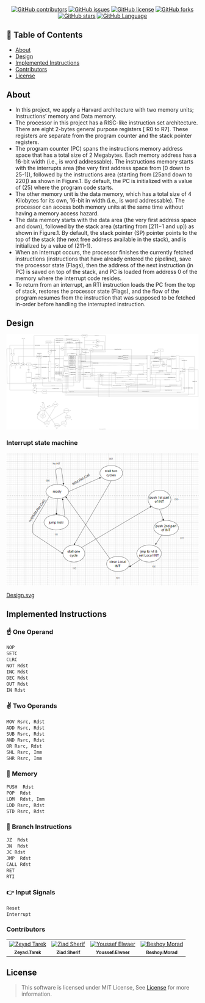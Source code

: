 <div align="center">

[![GitHub contributors](https://img.shields.io/github/contributors/ZeyadTarekk/RISC-Pipelined-Processor)](https://github.com/ZeyadTarekk/RISC-Pipelined-Processor/contributors)
[![GitHub issues](https://img.shields.io/github/issues/ZeyadTarekk/RISC-Pipelined-Processor)](https://github.com/ZeyadTarekk/RISC-Pipelined-Processor/issues)
[![GitHub license](https://img.shields.io/github/license/ZeyadTarekk/RISC-Pipelined-Processor)](https://github.com/ZeyadTarekk/RISC-Pipelined-Processor/blob/master/LICENSE)
[![GitHub forks](https://img.shields.io/github/forks/ZeyadTarekk/RISC-Pipelined-Processor)](https://github.com/ZeyadTarekk/RISC-Pipelined-Processor/network)
[![GitHub stars](https://img.shields.io/github/stars/ZeyadTarekk/RISC-Pipelined-Processor)](https://github.com/ZeyadTarekk/RISC-Pipelined-Processor/stargazers)
[![GitHub Language](https://img.shields.io/github/languages/top/ZeyadTarekk/RISC-Pipelined-Processor)](https://img.shields.io/github/languages/count/ZeyadTarekk/RISC-Pipelined-Processor)

</div>

## 📝 Table of Contents

- [About](#about)
- [Design](#design)
- [Implemented Instructions](#implemented-instructions)
- [Contributors](#contributors)
- [License](#license)

## About <a name = "about"></a>


- In this project, we apply a Harvard architecture with two memory units; Instructions’ memory and Data memory.
- The processor in this project has a RISC-like instruction set architecture. There are eight 2-bytes general purpose registers [ R0 to R7]. These registers are separate from the program counter and the stack pointer registers.
- The program counter (PC) spans the instructions memory address space that has a total size of 2 Megabytes. Each memory address has a 16-bit width (i.e., is word addressable). The instructions memory starts with the interrupts area (the very first address space from [0 down to 25-1]), followed by the instructions area (starting from [25and down to 220]) as shown in Figure.1. By default, the PC is initialized with a value of (25) where the program code starts.
- The other memory unit is the data memory, which has a total size of 4 Kilobytes for its own, 16-bit in width (i.e., is word addressable). The processor can access both memory units at the same time without having a memory access hazard.
- The data memory starts with the data area (the very first address space and down), followed by the stack area (starting from [211−1 and up]) as shown in Figure.1. By default, the stack pointer (SP) pointer points to the top of the stack (the next free address available in the stack), and is initialized by a value of (211-1).
- When an interrupt occurs, the processor finishes the currently fetched instructions (instructions that have already entered the pipeline), save the processor state (Flags), then the address of the next instruction (in PC) is saved on top of the stack, and PC is loaded from address 0 of the memory where the interrupt code resides.
- To return from an interrupt, an RTI instruction loads the PC from the top of stack, restores the processor state (Flags), and the flow of the program resumes from the instruction that was supposed to be fetched in-order before handling the interrupted instruction.

## Design <a name = "design"></a>

<div align="center">
   <img src="Assets/design.svg">
</div>

### Interrupt state machine

<div align="center">
   <img src="Assets/int.png">
</div>

[Design.svg](https://github.com/ZeyadTarekk/RISC-Pipelined-Processor/blob/main/Assets/design.svg)


## Implemented Instructions <a name = "implemented-instructions"></a>
### ☝️ One Operand
```
NOP
SETC
CLRC
NOT Rdst
INC Rdst
DEC Rdst
OUT Rdst
IN Rdst
```
### ✌️ Two Operands
```
MOV Rsrc, Rdst
ADD Rsrc, Rdst
SUB Rsrc, Rdst
AND Rsrc, Rdst
OR Rsrc, Rdst
SHL Rsrc, Imm
SHR Rsrc, Imm
```

### 💾 Memory
```
PUSH  Rdst
POP  Rdst
LDM  Rdst, Imm
LDD Rsrc, Rdst
STD Rsrc, Rdst
```

### 🦘 Branch Instructions
```
JZ  Rdst
JN  Rdst
JC Rdst
JMP  Rdst
CALL Rdst
RET
RTI
```
### 👉 Input Signals
```
Reset
Interrupt
```



### Contributors <a name = "Contributors"></a>

<table>
  <tr>
    <td align="center">
    <a href="https://github.com/ZeyadTarekk" target="_black">
    <img src="https://avatars.githubusercontent.com/u/76125650?v=4" width="150px;" alt="Zeyad Tarek"/>
    <br />
    <sub><b>Zeyad Tarek</b></sub></a>
    </td>
    <td align="center">
    <a href="https://github.com/ZiadSheriif" target="_black">
    <img src="https://avatars.githubusercontent.com/u/78238570?v=4" width="150px;" alt="Ziad Sherif"/>
    <br />
    <sub><b>Ziad Sherif</b></sub></a>
    </td>
    <td align="center">
    <a href="https://github.com/Waer1" target="_black">
    <img src="https://avatars.githubusercontent.com/u/70758177?v=4" width="150px;" alt="Youssef Elwaer"/>
    <br />
    <sub><b>Youssef Elwaer</b></sub></a>
    </td>
    <td align="center">
    <a href="https://github.com/BeshoyMorad" target="_black">
    <img src="https://avatars.githubusercontent.com/u/82404564?v=4" width="150px;" alt="Beshoy Morad"/>
    <br />
    <sub><b>Beshoy Morad</b></sub></a>
    </td>
  </tr>
 </table>

 ## License <a name = "license"></a>

> This software is licensed under MIT License, See [License](https://github.com/ZeyadTarekk/RISC-Pipelined-Processor/blob/main/LICENSE) for more information.